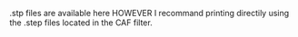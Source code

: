 .stp files are available here HOWEVER I recommand printing directily using the .step files located in the CAF filter. 
